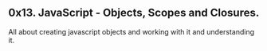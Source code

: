## 0x13. JavaScript - Objects, Scopes and Closures.

All about creating javascript objects and working with it and understanding it.

